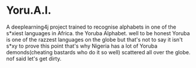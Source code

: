 # Yoru.A.I.
A deeplearning4j project trained to recognise alphabets in one of the s\*xiest languages in Africa. the Yoruba Alphabet. well to be honest Yoruba is one of the razzest languages on the globe but that's not to say it isn't s\*xy to prove this point that's why Nigeria has a lot of Yoruba demonds(cheating bastards who do it so well) scattered all over the globe. nof said let's get dirty. 
